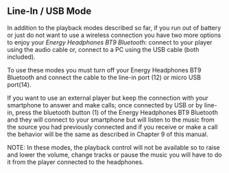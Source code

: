 ## Line-In / USB Mode

In addition to the playback modes described so far, if you run out of battery or just do not want to use a wireless connection you have two more options to enjoy your *Energy Headphones BT9 Bluetooth*: connect to your player using the audio cable or, connect to a PC using the USB cable (both included).

To use these modes you must turn off your Energy Headphones BT9 Bluetooth and connect the cable to the line-in port (12) or micro USB port(14).

If you want to use an external player but keep the connection with your smartphone to answer and make calls; once connected by USB or by line-in, press the bluetooth button (1) of the Energy Headphones BT9 Bluetooth and they will connect to your smartphone but will listen to the music from the source you had previously connected and if you receive or make a call the behavior will be the same as described in Chapter 9 of this manual.

NOTE: In these modes, the playback control will not be available so to raise and lower the volume, change tracks or pause the music you will have to do it from the player connected to the headphones.
